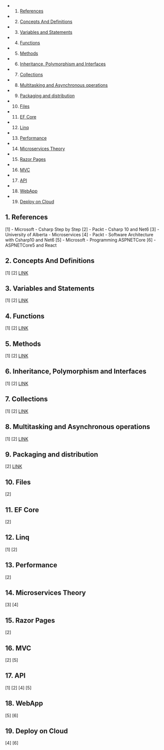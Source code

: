 <!-- vscode-markdown-toc -->
* 1. [References](#References)
* 2. [ Concepts And Definitions](#ConceptsAndDefinitions)
* 3. [Variables and Statements](#VariablesandStatements)
* 4. [Functions](#Functions)
* 5. [Methods](#Methods)
* 6. [Inheritance, Polymorphism and Interfaces](#InheritancePolymorphismandInterfaces)
* 7. [Collections](#Collections)
* 8. [Multitasking and Asynchronous operations](#MultitaskingandAsynchronousoperations)
* 9. [Packaging and distribution](#Packaginganddistribution)
* 10. [Files](#Files)
* 11. [EF Core](#EFCore)
* 12. [Linq](#Linq)
* 13. [Performance](#Performance)
* 14. [Microservices Theory](#MicroservicesTheory)
* 15. [Razor Pages](#RazorPages)
* 16. [MVC](#MVC)
* 17. [API](#API)
* 18. [WebApp](#WebApp)
* 19. [Deploy on Cloud](#DeployonCloud)

<!-- vscode-markdown-toc-config
	numbering=true
	autoSave=true
	/vscode-markdown-toc-config -->
<!-- /vscode-markdown-toc -->

##  1. <a name='References'></a>References

[1] - Microsoft - Csharp Step by Step
[2] - Packt - Csharp 10 and Net6
[3] - University of Alberta - Microservices
[4] - Packt - Software Architecture with Csharp10 and Net6
[5] - Microsoft - Programming ASPNETCore
[6] - ASPNETCore5 and React


##  2. <a name='ConceptsAndDefinitions'></a> Concepts And Definitions
[1] [2]
[LINK](/ComputerScience/Microsoft/NetCore/ConceptsAndDefinitions.md)

##  3. <a name='VariablesandStatements'></a>Variables and Statements
[1] [2]
[LINK](/ComputerScience/Microsoft/NetCore/VariablesAndStatements.md)

##  4. <a name='Functions'></a>Functions
[1] [2]
[LINK](/ComputerScience/Microsoft/NetCore/Functions.md)

##  5. <a name='Methods'></a>Methods
[1] [2]
[LINK](/ComputerScience/Microsoft/NetCore/Methods.md)

##  6. <a name='InheritancePolymorphismandInterfaces'></a>Inheritance, Polymorphism and Interfaces
[1] [2]
[LINK](/ComputerScience/Microsoft/NetCore/Inheritance-polymorphism-and-Interfaces.md)

##  7. <a name='Collections'></a>Collections 
[1] [2]
[LINK](/ComputerScience/Microsoft/NetCore/Collections.md)

##  8. <a name='MultitaskingandAsynchronousoperations'></a>Multitasking and Asynchronous operations
[1] [2]
[LINK](/ComputerScience/Microsoft/NetCore/Multitasking.md)

##  9. <a name='Packaginganddistribution'></a>Packaging and distribution
[2]
[LINK](/ComputerScience/Microsoft/NetCore/Packaging-and-Distribution.md)

##  10. <a name='Files'></a>Files
[2]

##  11. <a name='EFCore'></a>EF Core
[2]

##  12. <a name='Linq'></a>Linq
[1] [2]

##  13. <a name='Performance'></a>Performance
[2]

##  14. <a name='MicroservicesTheory'></a>Microservices Theory
[3] [4]

##  15. <a name='RazorPages'></a>Razor Pages
[2]

##  16. <a name='MVC'></a>MVC
[2] [5]

##  17. <a name='API'></a>API
[1] [2] [4] [5]

##  18. <a name='WebApp'></a>WebApp
[5] [6]

##  19. <a name='DeployonCloud'></a>Deploy on Cloud
[4] [6]
